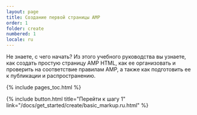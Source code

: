 ```yaml
---
layout: page
title: Создание первой страницы AMP
order: 1
folder: create
numbered: 1
locale: ru
---
```


Не знаете, с чего начать? Из этого учебного руководства вы узнаете, как создать простую страницу AMP HTML, как ее организовать и проверить на соответствие правилам AMP, а также как подготовить ее к публикации и распространению.

{% include pages_toc.html %}

{% include button.html title="Перейти к шагу 1" link="/docs/get_started/create/basic_markup.ru.html" %}
